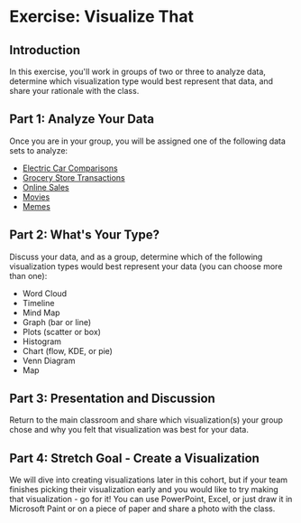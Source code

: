 # Exercise: Visualize That

## Introduction

In this exercise, you'll work in groups of two or three to analyze data, determine which visualization type would best represent that data, and share your rationale with the class. 

## Part 1: Analyze Your Data

Once you are in your group, you will be assigned one of the following data sets to analyze:

- [Electric Car Comparisons](https://www.kaggle.com/geoffnel/evs-one-electric-vehicle-dataset)
- [Grocery Store Transactions](https://www.kaggle.com/shazadudwadia/supermarket)
- [Online Sales](https://www.kaggle.com/tylermorse/retail-business-sales-20172019)
- [Movies](https://www.kaggle.com/rounakbanik/the-movies-dataset)
- [Memes](https://www.kaggle.com/abhishtagatya/imgflipscraped-memes-caption-dataset)

## Part 2: What's Your Type? <!--note to add to instructor guide, there really isn't a wrong answer here as long as they can back up their decision using content from the lesson-->

Discuss your data, and as a group, determine which of the following visualization types would best represent your data (you can choose more than one):

- Word Cloud
- Timeline
- Mind Map
- Graph (bar or line)
- Plots (scatter or box)
- Histogram
- Chart (flow, KDE, or pie)
- Venn Diagram
- Map

## Part 3: Presentation and Discussion

Return to the main classroom and share which visualization(s) your group chose and why you felt that visualization was best for your data.

## Part 4: Stretch Goal - Create a Visualization

We will dive into creating visualizations later in this cohort, but if your team finishes picking their visualization early and you would like to try making that visualization - go for it! You can use PowerPoint, Excel, or just draw it in Microsoft Paint or on a piece of paper and share a photo with the class. 
